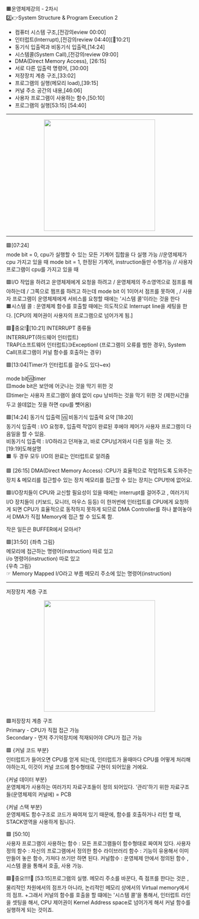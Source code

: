 🟧운영체제강의 - 2차시  
2️⃣👉System Structure & Program Execution 2

- 컴퓨터 시스템 구조,[전강의eview 00:00]
- 인터럽트(Interrupt),[전강의review 04:40][🤗10:21]
- 동기식 입출력과 비동기식 입출력,[14:24]
- 시스템콜(System Call),[전강의review 09:00]
- DMA(Direct Memory Access), [26:15]
- 서로 다른 입출력 명령어, [30:00]
- 저장장치 계층 구조,[33:02]
- 프로그램의 실행(메모리 load),[39:15]
- 커널 주소 공간의 내용,[46:06]
- 사용자 프로그램이 사용하는 함수,[50:10]
- 프로그램의 실행[53:15] [54:40]

---

<p align="center"> 
<img src=https://saegeullee.github.io/static/9794b8622d268f3c45f639f843a6bc89/d945d/os-computer-system.webp width=300 >

---

🟪[07:24]  
mode bit = 0, cpu가 실행할 수 있는 모든 기계어 집합을 다 실행 가능 //운영체제가 cpu 가지고 있을 때
mode bit = 1, 한정된 기계어, instruction들만 수행가능 // 사용자 프로그램이 cpu를 가지고 있을 때

🟪I/O 작업을 하려고 운영체제에게 요청을 하려고 / 운영체제의 주소영역으로 점프를 해야하는데 / 그쪽으로 쩜프를 하려고 하는데 mode bit 이 1이어서 점프를 못하여 , / 사용자 프로그램이 운영체제에게 서비스를 요청할 때에는 '시스템 콜'이라는 것을 한다  
🟧시스템 콜 : 운영체제 함수를 호출할 때에는 의도적으로 Interrupt line을 세팅을 한다. [CPU의 제어권이 사용자의 프로그램으로 넘어가게 됨.]

🟪🤗중요!🤗[10:21] INTERRUPT 종류들  
INTERRUPT(하드웨어 인터럽트)  
TRAP(소프트웨어 인터럽트)∋ExceptionI (프로그램이 오류를 범한 경우), System Call(프로그램이 커널 함수를 호출하는 경우)

🟪[13:04]Timer가 인터럽트를 걸수도 있다~ex)

mode bit🆚timer  
🟨mode bit은 보안에 어긋나는 것을 막기 위한 것  
🟨timer는 사용자 프로그램이 쓸데 없이 cpu 낭비하는 것을 막기 위한 것 (제한시간을 두고 쓸데없는 짓을 하면 cpu를 뻇어옴)

🟪[14:24] 동기식 입출력 🆚 비동기식 입출력
요약 [18:20]  
동기식 입출력 : I/O 요청후, 입출력 작업이 완료된 후에야 제어가 사용자 프로그램이 다음일을 할 수 있음.  
비동기식 입출력 : I/O하라고 던져놓고, 바로 CPU넘겨와서 다른 일을 하는 것.  
[19:19]도해설명  
🟧 두 경우 모두 I/O의 완료는 인터럽트로 알려줌

🟪
[26:15] DMA(Direct Memory Access) :CPU가 효율적으로 작업하도록 도와주는 장치 & 메모리를 접근할수 있는 장치
메모리를 접근할 수 있는 장치는 CPU밖에 없어요.

🟪I/O장치들이 CPU와 교신할 필요성이 있을 때에는 interrupt를 걸어주고 , 여러가지 I/O 장치들이 (키보드, 모니터, 마우스 등등) 이 한꺼번에 인터럽트를 CPU에게 요청하게 되면 CPU가 효율적으로 동작하지 못하게 되므로 DMA Controller를 하나 붙여놓아서 DMA가 직접 Memory에 접근 할 수 있도록 함.

작은 일든은 BUFFER에서 모아서?

🟪[31:50]
{좌측 그림}  
메모리에 접근하는 명령어(instruction) 따로 있고  
i/o 명령어(instruction) 따로 있고  
{우측 그림}  
 ☞ Memory Mapped I/O라고 부름
메모리 주소에 있는 명령어(instruction)

---

저장장치 계층 구조

<p align="center"> 
<img src=https://oopy.lazyrockets.com/api/v2/notion/image?src=https%3A%2F%2Fs3-us-west-2.amazonaws.com%2Fsecure.notion-static.com%2Fa50b213e-c3f9-4c43-add1-bf54251fd95b%2FUntitled.png&blockId=69a133c6-0931-4682-a854-6cc6900b3917 width=300 >

🟪저장장치 계층 구조  
Primary - CPU가 직접 접근 가능  
Secondary - 먼저 주기억장치에 적재되어야 CPU가 접근 가능

🟪
{커널 코드 부분}  
인터럽트가 들어오면 CPU를 얻게 되는데, 인터럽트가 올때마다 CPU를 어떻게 처리해야하는지, 이것이 커널 코드에 함수형태로 구현이 되어있을 거에요.

{커널 데이터 부분}  
운영체제가 사용하는 여러가지 자료구조들이 정의 되어있다.
'관리'하기 위한 자료구조들(운영체제의 커널에) = PCB

{커널 스택 부분}  
운영체제도 함수구조로 코드가 짜여져 있기 때문에, 함수를 호출하거나 리턴 할 때, STACK영역을 사용하게 됩니다.

🟪
[50:10]  
사용자 프로그램이 사용하는 함수 : 모든 프로그램들이 함수형태로 짜여져 있다.
사용자 정의 함수 : 자신의 프로그램에서 정의한 함수
라이브러리 함수 : 기능이 유용해서 이미 만들어 놓은 함수, 가져다 쓰기만 하면 된다.
커널함수 : 운영체제 안에서 정의된 함수 , 시스템 콜을 통해서 호출, 사용 가능.

🟪🤗중요!!!!🤗
[53:15]프로그램의 실행.
메모리 주소를 바꾼다, 즉 점프를 한다는 것은 ,물리적인 차원에서의 점프가 아니라, 논리적인 메모리 상에서의 Virtual memory에서의 점프. +그래서 커널의 함수를 호출을 할 떄에는 '시스템 콜'을 통해서, 인터럽트 라인을 셋팅을 해서, CPU 제어권이 Kernel Address space로 넘어가게 해서 커널 함수를 실행하게 되는 것이죠.
